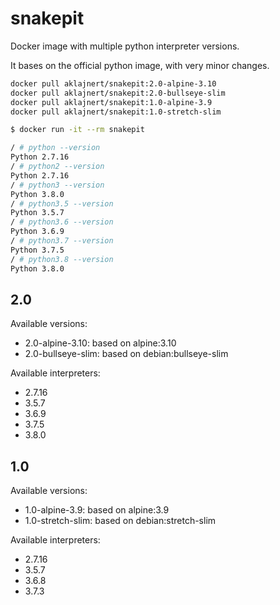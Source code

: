 # snakepit

Docker image with multiple python interpreter versions.

It bases on the official python image, with very minor changes.


```bash
docker pull aklajnert/snakepit:2.0-alpine-3.10
docker pull aklajnert/snakepit:2.0-bullseye-slim
docker pull aklajnert/snakepit:1.0-alpine-3.9
docker pull aklajnert/snakepit:1.0-stretch-slim
```

```bash
$ docker run -it --rm snakepit

/ # python --version
Python 2.7.16
/ # python2 --version
Python 2.7.16
/ # python3 --version
Python 3.8.0
/ # python3.5 --version
Python 3.5.7
/ # python3.6 --version
Python 3.6.9
/ # python3.7 --version
Python 3.7.5
/ # python3.8 --version
Python 3.8.0
```


## 2.0

Available versions:
- 2.0-alpine-3.10: based on alpine:3.10
- 2.0-bullseye-slim: based on debian:bullseye-slim

Available interpreters:
- 2.7.16
- 3.5.7
- 3.6.9
- 3.7.5
- 3.8.0

## 1.0

Available versions:
- 1.0-alpine-3.9: based on alpine:3.9
- 1.0-stretch-slim: based on debian:stretch-slim

Available interpreters:
- 2.7.16
- 3.5.7
- 3.6.8
- 3.7.3

